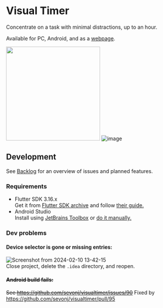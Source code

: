# Visual Timer

Concentrate on a task with minimal distractions, up to an hour.

Available for PC, Android, and as a [webpage](https://sevonj.github.io/visualtimer/).

<img src="https://github.com/sevonj/visualtimer/assets/100710152/93423d36-209c-4b9d-baad-ae5963657d67" width="256" /> ![image](https://github.com/sevonj/visualtimer/assets/100710152/46bacc41-51b4-4d77-823d-8bfefbda9a46)

## Development
See [Backlog](https://github.com/users/sevonj/projects/6) for an overview of issues and planned features.

### Requirements
- Flutter SDK 3.16.x  
Get it from [Flutter SDK archive](https://docs.flutter.dev/release/archive) and follow [their guide.](https://docs.flutter.dev/get-started/install)
- Android Studio  
Install using [JetBrains Toolbox](https://www.jetbrains.com/toolbox-app/) or [do it manually.](https://developer.android.com/studio)

### Dev problems

#### Device selector is gone or missing entries:
![Screenshot from 2024-02-10 13-42-15](https://github.com/sevonj/visualtimer/assets/100710152/fe7deccc-cb1e-4f7e-875b-29bfda1b2ced)  
Close project, delete the `.idea` directory, and reopen.

#### ~~Android build fails:~~
~~See https://github.com/sevonj/visualtimer/issues/90~~
Fixed by https://github.com/sevonj/visualtimer/pull/95
